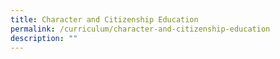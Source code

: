 ```yaml
---
title: Character and Citizenship Education
permalink: /curriculum/character-and-citizenship-education
description: ""
---
```

